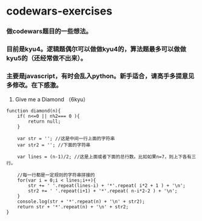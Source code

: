 # codewars-exercises

### 做codewars题目的一些想法。
### 目前是kyu4。逻辑题偶尔可以做做kyu4的，算法题最多可以做做kyu5的（还经常做不出来）。
### 主要是javascript，有时会乱入python。新手适合，请高手多提意见多修改。在下感激。

1. Give me a Diamond （6kyu）
````
function diamond(n){
    if( n<=0 || n%2=== 0 ){
        return null;
    } 

    var str = ''; //这是中间一行上面的字符串
    var str2 = ''; //下面的字符串

    var lines = (n-1)/2; //这是上面或者下面的总行数。比如如果n=7，则上下各有三行。

    //每一行都是一定规则的字符串拼接的  
    for(var i = 0;i < lines;i++){
        str += ' '.repeat(lines-i) + '*'.repeat( i*2 + 1 ) + '\n';
        str2 += ' '.repeat(i+1) + '*'.repeat( n-i*2-2 ) + '\n';
    }
    console.log(str + '*'.repeat(n) + '\n' + str2);
    return str + '*'.repeat(n) + '\n' + str2;  
}
````
